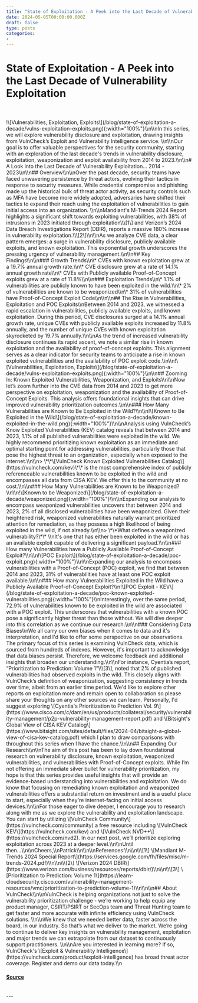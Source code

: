 ```yaml
---
title: "State of Exploitation - A Peek into the Last Decade of Vulnerability Exploitation"
date: 2024-05-05T00:00:00.000Z
draft: false
type: posts
categories: 
- 
---
```

# State of Exploitation - A Peek into the Last Decade of Vulnerability Exploitation

<br/>

<br/>
!\[Vulnerabilities, Exploitation, Exploits\](/blog/state-of-exploitation-a-decade/vulns-exploitation-exploits.png){:width="100%"}\\n\\nIn this series, we will explore vulnerability disclosure and exploitation, drawing insights from VulnCheck’s Exploit and Vulnerability Intelligence service. \\n\\nOur goal is to offer valuable perspectives for the security community, starting with an exploration of the last decade's trends in vulnerability disclosure, exploitation, weaponization and exploit availability from 2014 to 2023.\\n\\n# A Look into the Last Decade of Vulnerability Exploitation… 2014 - 2023\\n\\n## Overview\\n\\nOver the past decade, security teams have faced unwavering persistence by threat actors, evolving their tactics in response to security measures. While credential compromise and phishing made up the historical bulk of threat actor activity, as security controls such as MFA have become more widely adopted, adversaries have shifted their tactics to expand their reach using the exploitation of vulnerabilities to gain initial access into an organization. \\n\\nMandiant's M-Trends 2024 Report highlights a significant shift towards exploiting vulnerabilities, with 38% of intrusions in 2023 initiated through exploitation\\\[1\] and Verizon’s 2024 Data Breach Investigations Report (DBIR), reports a massive 180% increase in vulnerability exploitation.\\\[2\]\\n\\nAs we analyze CVE data, a clear pattern emerges: a surge in vulnerability disclosure, publicly available exploits, and known exploitation. This exponential growth underscores the pressing urgency of vulnerability management.\\n\\n## Key Findings\\n\\n### Growth Trends\\n\* CVEs with known exploitation grew at a 19.7% annual growth rate.\\n\* CVE disclosure grew at a rate of 14.1% annual growth rate\\n\* CVEs with Publicly available Proof-of-Concept exploits grew at a rate of 11.8%\\n\\n### Exploitation Trends\\n\* 1.1% of vulnerabilities are publicly known to have been exploited in the wild.\\n\* 2% of vulnerabilities are known to be weaponized\\n\* 31% of vulnerabilities have Proof-of-Concept Exploit Code\\n\\n\\n## The Rise in Vulnerabilities, Exploitation and POC Exploits\\nBetween 2014 and 2023, we witnessed a rapid escalation in vulnerabilities, publicly available exploits, and known exploitation. During this period, CVE disclosures surged at a 14.1% annual growth rate, unique CVEs with publicly available exploits increased by 11.8% annually, and the number of unique CVEs with known exploitation skyrocketed by 19.7% annually.\\n\\nAs the trend of increased vulnerability disclosure continues its rapid ascent, we note a similar rise in known exploitation and the availability of proof-of-concept exploits. This alignment serves as a clear indicator for security teams to anticipate a rise in known exploited vulnerabilities and the availability of POC exploit code.\\n\\n!\[Vulnerabilities, Exploitation, Exploits\](/blog/state-of-exploitation-a-decade/vulns-exploitation-exploits.png){:width="100%"}\\n\\n## Zooming In: Known Exploited Vulnerabilities, Weaponization, and Exploits\\n\\nNow let’s zoom further into the CVE data from 2014 and 2023 to get more perspective on exploitation, weaponization and the availability of Proof-of-Concept Exploits. This analysis offers foundational insights that can drive improved vulnerability prioritization outcomes.\\n\\n### How Many Vulnerabilities are Known to Be Exploited in the Wild?\\n\\n!\[Known to Be Exploited in the Wild\](/blog/state-of-exploitation-a-decade/known-exploited-in-the-wild.png){:width="100%"}\\n\\nAnalysis using VulnCheck’s Know Exploited Vulnerabilities (KEV) catalog reveals that between 2014 and 2023, 1.1% of all published vulnerabilities were exploited in the wild. We highly recommend prioritizing known exploitation as an immediate and optimal starting point for addressing vulnerabilities, particularly those that pose the highest threat to an organization, especially when exposed to the internet.\\n\\n> \*\*\[VulnCheck Known Exploited Vulnerabilities Catalog\](https://vulncheck.com/kev)\*\* is the most comprehensive index of publicly referenceable vulnerabilities known to be exploited in the wild and encompasses all data from CISA KEV. We offer this to the community at no cost.\\n\\n### How Many Vulnerabilities are Known to be Weaponized?\\n\\n!\[Known to be Weaponized\](/blog/state-of-exploitation-a-decade/weaponized.png){:width="100%"}\\n\\nExpanding our analysis to encompass weaponized vulnerabilities uncovers that between 2014 and 2023, 2% of all disclosed vulnerabilities have been weaponized. Given their heightened risk, weaponized vulnerabilities naturally warrant prioritized attention for remediation, as they possess a high likelihood of being exploited in the wild, if not already.\\n\\n> \*\*What defines a weaponized vulnerability?\*\*  
\\nIt's one that has either been exploited in the wild or has an available exploit capable of delivering a significant payload.\\n\\n### How many Vulnerabilities have a Publicly Available Proof-of-Concept Exploit?\\n\\n!\[POC Exploit\](/blog/state-of-exploitation-a-decade/poc-exploit.png){:width="100%"}\\n\\nExpanding our analysis to encompass vulnerabilities with a Proof-of-Concept (POC) exploit, we find that between 2014 and 2023, 31% of vulnerabilities have at least one POC exploit available.\\n\\n### How many Vulnerabilities Exploited in the Wild have a Publicly Available Proof-of-Concept Exploit?\\n!\[POC Exploit - KEV\](/blog/state-of-exploitation-a-decade/poc-known-exploited-vulnerabilities.png){:width="100%"}\\nInterestingly, over the same period, 72.9% of vulnerabilities known to be exploited in the wild are associated with a POC exploit. This underscores that vulnerabilities with a known POC pose a significantly higher threat than those without. We will dive deeper into this correlation as we continue our research.\\n\\n### Considering Data Biases\\nWe all carry our own biases when it comes to data and it's interpretation, and I'd like to offer some perspective on our observations. The primary focus of this series is examining VulnCheck data, which is sourced from hundreds of indexes. However, it's important to acknowledge that data biases persist. Therefore, we welcome feedback and additional insights that broaden our understanding.\\n\\nFor instance, Cyentia’s report, “Prioritization to Prediction: Volume 1”\\\[3\], noted that 2% of published vulnerabilities had observed exploits in the wild. This closely aligns with VulnCheck’s definition of weaponization, suggesting consistency in trends over time, albeit from an earlier time period. We'd like to explore other reports on exploitation more and remain open to collaboration so please share your thoughts on any other sources we can learn. Personally, I'd suggest exploring \[Cyentia's Prioritization to Prediction Vol. 9\](https://www.cisco.com/c/dam/en/us/products/collateral/security/vulnerability-management/p2p-vulnerability-management-report.pdf) and \[Bitsight's Global View of CISA KEV Catalog\](https://www.bitsight.com/sites/default/files/2024-04/bitsight-a-global-view-of-cisa-kev-catalog.pdf) which I plan to draw comparisons with throughout this series when I have the chance.\\n\\n## Expanding Our Research\\n\\nThe aim of this post has been to lay down foundational research on vulnerability disclosure, known exploitation, weaponized vulnerabilities, and vulnerabilities with Proof-of-Concept exploits. While I’m not offering an immediate silver bullet for vulnerability prioritization, my hope is that this series provides useful insights that will provide an evidence-based understanding into vulnerabilities and exploitation. We do know that focusing on remediating known exploitation and weaponized vulnerabilities offers a substantial return on investment and is a useful place to start, especially when they're internet-facing on initial access devices.\\n\\nFor those eager to dive deeper, I encourage you to research along with me as we explore the vulnerability and exploitation landscape. You can start by utilizing \[VulnCheck Community\](https://vulncheck.com/community) a free resource including \[VulnCheck KEV\](https://vulncheck.com/kev) and \[VulnCheck NVD++\](https://vulncheck.com/nvd2). In our next post, we’ll prioritize exploring exploitation across 2023 at a deeper level.\\n\\nUntil then...\\n\\nCheers,\\nPatrick\\n\\n\\nReferences:\\n\\n\\\[1\] \[Mandiant M-Trends 2024 Special Report\](https://services.google.com/fh/files/misc/m-trends-2024.pdf)\\n\\n\\\[2\] \[Verizon 2024 DBIR\](https://www.verizon.com/business/resources/reports/dbir/)\\n\\n\\\[3\] \[Prioritization to Prediction: Volume 1\](https://learn-cloudsecurity.cisco.com/vulnerability-management-resources/vmc/prioritization-to-prediction-volume-1)\\n\\n\\n## About VulnCheck\\n\\nVulnCheck is helping organizations not just to solve the vulnerability prioritization challenge - we’re working to help equip any product manager, CSIRT/PSIRT or SecOps team and Threat Hunting team to get faster and more accurate with infinite efficiency using VulnCheck solutions. \\n\\nWe knew that we needed better data, faster across the board, in our industry. So that’s what we deliver to the market. We’re going to continue to deliver key insights on vulnerability management, exploitation and major trends we can extrapolate from our dataset to continuously support practitioners. \\n\\nAre you interested in learning more? If so, VulnCheck's \[Exploit & Vulnerability Intelligence\](https://vulncheck.com/product/exploit-intelligence) has broad threat actor coverage. Register and demo our data today.\\n

#### [Source](https://vulncheck.com/blog/state-of-exploitation-a-decade)

<br/>
---

